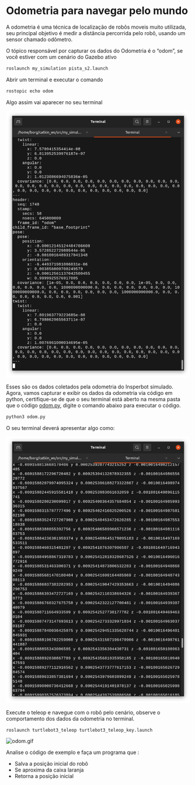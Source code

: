 # Odometria para navegar pelo mundo

A odometria é uma técnica de localização de robôs moveis muito utilizada, seu principal objetivo é medir a distância percorrida pelo robô, usando um sensor chamado odômetro.

O tópico responsável por capturar os dados do Odometria é o “odom”, se você estiver com um cenário do Gazebo ativo

```bash
roslaunch my_simulation pista_s2.launch
```

Abrir um terminal e executar o comando

```bash
rostopic echo odom
```

Algo assim vai aparecer no seu terminal

![Untitled](imgs/Untitled.png)

Esses são os dados coletados pela odometria do Insperbot simulado. Agora, vamos capturar e exibir os dados da odometria via código em python, certifique-se de que o seu terminal está aberto na mesma pasta que o código [odom.py](http://odom.py), digite o comando abaixo para executar o código.

```bash
python3 odom.py
```

O seu terminal deverá apresentar algo como:

![Untitled](imgs/Untitled1.png)

Execute o teleop e navegue com o robô pelo cenário, observe o comportamento dos dados da odometria no terminal.

```python
roslaunch turtlebot3_teleop turtlebot3_teleop_key.launch
```

![odom.gif](imgs/odom.gif)

Analise o código de exemplo e faça um programa que :

- Salva a posição inicial do robô
- Se aproxima da caixa laranja
- Retorna a posição inicial